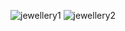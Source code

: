 ![jewellery1](https://github.com/user-attachments/assets/d809ffe3-4739-46f9-9249-b4974efa06b2)
![jewellery2](https://github.com/user-attachments/assets/22f5fcc0-adaf-4df3-8011-6f6896927c3c)
